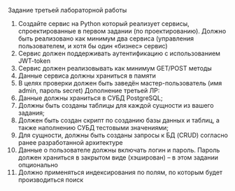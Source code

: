 Задание третьей лабораторной работы
1. Создайте сервис на Python который реализует сервисы, спроектированные в первом задании (по проектированию). Должно быть реализовано как минимум два сервиса (управления пользователем, и хотя бы один «бизнес» сервис)
2. Сервис должен поддерживать аутентификацию с использованием JWT-token
3. Сервис должен реализовывать как минимум GET/POST методы
4. Данные сервиса должны храниться в памяти
5. В целях проверки должен быть заведён мастер-пользователь (имя admin, пароль secret)
Дополнение третьей ЛР:
6. Данные должны храниться в СУБД PostgreSQL;
7. Должны быть созданы таблицы для каждой сущности из вашего задания;
8. Должен быть создан скрипт по созданию базы данных и таблиц, а также наполнению СУБД тестовыми значениями;
9. Для сущности, должны быть созданы запросы к БД (CRUD) согласно ранее разработанной архитектуре
10. Данные о пользователе должны включать логин и пароль. Пароль должен храниться в закрытом виде (хэширован) – в этом задании опционально
11. Должно применяться индексирования по полям, по которым будет производиться поиск

